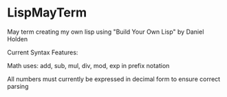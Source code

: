 # LispMayTerm
May term creating my own lisp using "Build Your Own Lisp" by Daniel Holden

Current Syntax Features:

Math uses: add, sub, mul, div, mod, exp in prefix notation

All numbers must currently be expressed in decimal form to ensure correct parsing 
